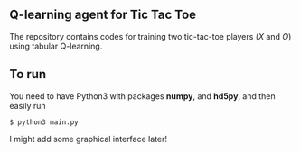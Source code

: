 ## Q-learning agent for Tic Tac Toe

The repository contains codes for training two tic-tac-toe players ($X$ and $O$) using tabular Q-learning.

## To run

You need to have Python3 with packages **numpy**, and **hd5py**, and then easily run

```shell
$ python3 main.py
```

I might add some graphical interface later!

